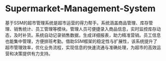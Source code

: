 # Supermarket-Management-System
基于SSM的超市管理系统是超市运营的得力帮手。系统涵盖商品管理、库存管理、销售统计、员工管理等模块。管理人员可便捷录入商品信息，实时监控库存动态，及时补货。系统自动记录销售数据，生成详细报表，助力精准营销。员工信息也能集中管理，方便排班考勤。借助SSM框架的稳定性与扩展性，该系统提升了超市管理效率，优化业务流程，实现信息的快速流通与准确处理，为超市的高效运营和决策提供有力支持。
